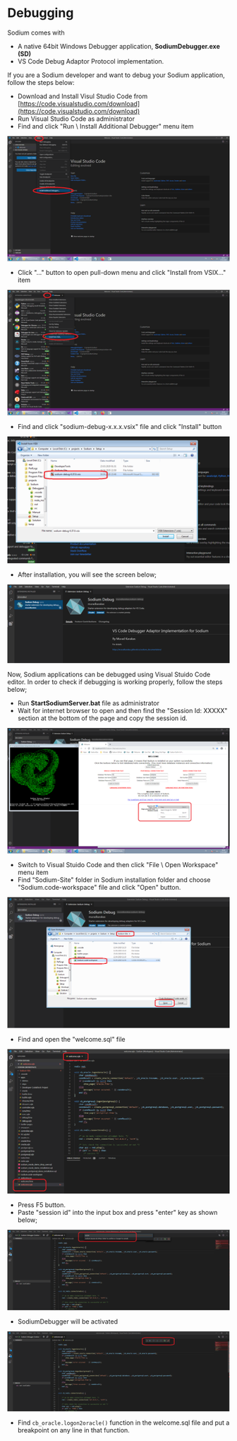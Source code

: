 # Debugging

Sodium comes with

* A native 64bit Windows Debugger application, **SodiumDebugger.exe \(SD\)**
* VS Code Debug Adaptor Protocol implementation.

 If you are a Sodium developer and want to debug your Sodium application, follow the steps below:

* Download and Install Visul Studio Code from [https://code.visualstudio.com/download](https://code.visualstudio.com/download)
* Run Visual Studio Code as administrator
* Find and click "Run \ Install Additional Debugger" menu item

![](../.gitbook/assets/step-1.png)

* Click "..." button to open pull-down menu and click "Install from VSIX..." item

![](../.gitbook/assets/step-2.png)

* Find and click "sodium-debug-x.x.x.vsix" file and click "Install" button

![](../.gitbook/assets/step-3.png)

* After installation, you will see the screen below;

![](../.gitbook/assets/step-4.png)

Now, Sodium applications can be debugged using Visual Stuido Code editor. In order to check if debugging is working properly, follow the steps below;

* Run **StartSodiumServer.bat** file as administrator
* Wait for internet browser to open and then find the "Session Id: XXXXX" section at the bottom of the page and copy the session id.

![](../.gitbook/assets/step-5.png)

* Switch to Visual Stuido Code and then click "File \ Open Workspace" menu item
* Find "Sodium-Site" folder in Sodium installation folder and choose "Sodium.code-workspace" file and click "Open" button.

![](../.gitbook/assets/step-6.png)

* Find and open the "welcome.sql" file 

![](../.gitbook/assets/step-7.png)

* Press F5 button.
* Paste "session id" into the input box and press "enter" key as shown below;

![](../.gitbook/assets/step-8.png)

* SodiumDebugger will be activated 

![](../.gitbook/assets/step-9.png)

* Find `cb_oracle.logon2oracle()` function in the welcome.sql file and put a breakpoint on any line in that function.







